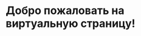 <html lang="en">
<head>
<meta charset="UTF-8">
<meta name="viewport" content="width=device-width, initial-scale=1.0">
<title>Виртуальная Страница</title>

<!-- Google tag (gtag.js) -->
<script async src="https://www.googletagmanager.com/gtag/js?id=G-HXV46Z07B0"></script>
<script>
  window.dataLayer = window.dataLayer || [];
  function gtag(){dataLayer.push(arguments);}
  gtag('js', new Date());

  gtag('config', 'G-HXV46Z07B0', { cookie_flags: 'SameSite=None; Secure' });
</script>
</head>
<body>
<h1>Добро пожаловать на виртуальную страницу!</h1>
</body>
</html>

